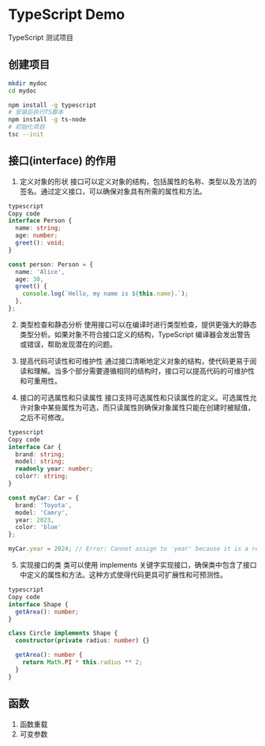 # TypeScript Demo

TypeScript 测试项目

## 创建项目

```bash
mkdir mydoc
cd mydoc

npm install -g typescript
# 安装后执行TS脚本
npm install -g ts-node
# 初始化项目
tsc --init
```

## 接口(interface) 的作用
1. 定义对象的形状
接口可以定义对象的结构，包括属性的名称、类型以及方法的签名。通过定义接口，可以确保对象具有所需的属性和方法。
```ts
typescript
Copy code
interface Person {
  name: string;
  age: number;
  greet(): void;
}

const person: Person = {
  name: 'Alice',
  age: 30,
  greet() {
    console.log(`Hello, my name is ${this.name}.`);
  },
};
```

2. 类型检查和静态分析
使用接口可以在编译时进行类型检查，提供更强大的静态类型分析。如果对象不符合接口定义的结构，TypeScript 编译器会发出警告或错误，帮助发现潜在的问题。

3. 提高代码可读性和可维护性
通过接口清晰地定义对象的结构，使代码更易于阅读和理解。当多个部分需要遵循相同的结构时，接口可以提高代码的可维护性和可重用性。

4. 接口的可选属性和只读属性
接口支持可选属性和只读属性的定义。可选属性允许对象中某些属性为可选，而只读属性则确保对象属性只能在创建时被赋值，之后不可修改。
```ts
typescript
Copy code
interface Car {
  brand: string;
  model: string;
  readonly year: number;
  color?: string;
}

const myCar: Car = {
  brand: 'Toyota',
  model: 'Camry',
  year: 2023,
  color: 'blue'
};

myCar.year = 2024; // Error: Cannot assign to 'year' because it is a read-only property.
```

5. 实现接口的类
类可以使用 implements 关键字实现接口，确保类中包含了接口中定义的属性和方法。这种方式使得代码更具可扩展性和可预测性。

```ts
typescript
Copy code
interface Shape {
  getArea(): number;
}

class Circle implements Shape {
  constructor(private radius: number) {}

  getArea(): number {
    return Math.PI * this.radius ** 2;
  }
}
```

## 函数
1. 函数重载
2. 可变参数
